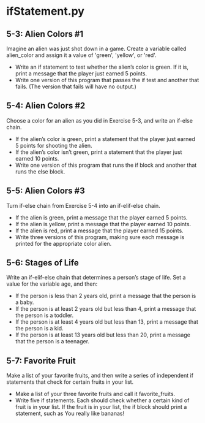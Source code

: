 # ifStatement.py
## 5-3: Alien Colors #1
Imagine an alien was just shot down in a game. Create a variable called alien_color and assign it a value of 'green', 'yellow', or 'red'.
* Write an if statement to test whether the alien’s color is green. If it is, print a message that the player just earned 5 points.
* Write one version of this program that passes the if test and another that fails. (The version that fails will have no output.)
## 5-4: Alien Colors #2
Choose a color for an alien as you did in Exercise 5-3, and write an if-else chain.
* If the alien’s color is green, print a statement that the player just earned 5 points for shooting the alien.
* If the alien’s color isn’t green, print a statement that the player just earned 10 points.
* Write one version of this program that runs the if block and another that runs the else block.
## 5-5: Alien Colors #3
Turn if-else chain from Exercise 5-4 into an if-elif-else chain.
* If the alien is green, print a message that the player earned 5 points.
* If the alien is yellow, print a message that the player earned 10 points.
* If the alien is red, print a message that the player earned 15 points.
* Write three versions of this program, making sure each message is printed for the appropriate color alien.
## 5-6: Stages of Life
Write an if-elif-else chain that determines a person’s stage of life. Set a value for the variable age, and then:
* If the person is less than 2 years old, print a message that the person is a baby.
* If the person is at least 2 years old but less than 4, print a message that the person is a toddler.
* If the person is at least 4 years old but less than 13, print a message that the person is a kid.
* If the person is at least 13 years old but less than 20, print a message that the person is a teenager.
## 5-7: Favorite Fruit
Make a list of your favorite fruits, and then write a series of independent if statements that check for certain fruits in your list.
* Make a list of your three favorite fruits and call it favorite_fruits.
* Write five if statements. Each should check whether a certain kind of fruit is in your list. If the fruit is in your list, the if block should print a statement, such as You really like bananas!
